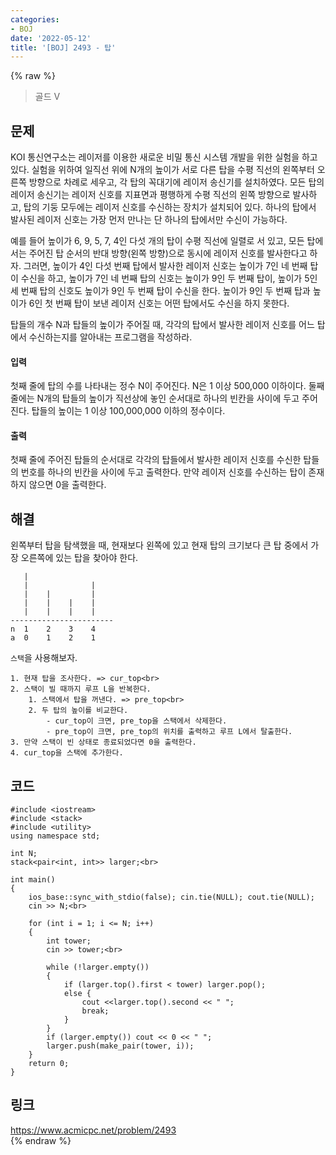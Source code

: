 ```yaml
---
categories:
- BOJ
date: '2022-05-12'
title: '[BOJ] 2493 - 탑'
---
```


{% raw %}
> 골드 V<br>

## 문제
KOI 통신연구소는 레이저를 이용한 새로운 비밀 통신 시스템 개발을 위한 실험을 하고 있다. 실험을 위하여 일직선 위에 N개의 높이가 서로 다른 탑을 수평 직선의 왼쪽부터 오른쪽 방향으로 차례로 세우고, 각 탑의 꼭대기에 레이저 송신기를 설치하였다. 모든 탑의 레이저 송신기는 레이저 신호를 지표면과 평행하게 수평 직선의 왼쪽 방향으로 발사하고, 탑의 기둥 모두에는 레이저 신호를 수신하는 장치가 설치되어 있다. 하나의 탑에서 발사된 레이저 신호는 가장 먼저 만나는 단 하나의 탑에서만 수신이 가능하다.

예를 들어 높이가 6, 9, 5, 7, 4인 다섯 개의 탑이 수평 직선에 일렬로 서 있고, 모든 탑에서는 주어진 탑 순서의 반대 방향(왼쪽 방향)으로 동시에 레이저 신호를 발사한다고 하자. 그러면, 높이가 4인 다섯 번째 탑에서 발사한 레이저 신호는 높이가 7인 네 번째 탑이 수신을 하고, 높이가 7인 네 번째 탑의 신호는 높이가 9인 두 번째 탑이, 높이가 5인 세 번째 탑의 신호도 높이가 9인 두 번째 탑이 수신을 한다. 높이가 9인 두 번째 탑과 높이가 6인 첫 번째 탑이 보낸 레이저 신호는 어떤 탑에서도 수신을 하지 못한다.

탑들의 개수 N과 탑들의 높이가 주어질 때, 각각의 탑에서 발사한 레이저 신호를 어느 탑에서 수신하는지를 알아내는 프로그램을 작성하라.

#### 입력
첫째 줄에 탑의 수를 나타내는 정수 N이 주어진다. N은 1 이상 500,000 이하이다. 둘째 줄에는 N개의 탑들의 높이가 직선상에 놓인 순서대로 하나의 빈칸을 사이에 두고 주어진다. 탑들의 높이는 1 이상 100,000,000 이하의 정수이다.

#### 출력
첫째 줄에 주어진 탑들의 순서대로 각각의 탑들에서 발사한 레이저 신호를 수신한 탑들의 번호를 하나의 빈칸을 사이에 두고 출력한다. 만약 레이저 신호를 수신하는 탑이 존재하지 않으면 0을 출력한다.

## 해결
왼쪽부터 탑을 탐색했을 때, 현재보다 왼쪽에 있고 현재 탑의 크기보다 큰 탑 중에서 가장 오른쪽에 있는 탑을 찾아야 한다.

```
   |
   |              |
   |    |         |
   |    |    |    |
   |    |    |    |
-----------------------
n  1    2    3    4
a  0    1    2    1
```

`스택`을 사용해보자.
```
1. 현재 탑을 조사한다. => cur_top<br>
2. 스택이 빌 때까지 루프 L을 반복한다.
	1. 스택에서 탑을 꺼낸다. => pre_top<br>
	2. 두 탑의 높이를 비교한다.
		- cur_top이 크면, pre_top을 스택에서 삭제한다.
		- pre_top이 크면, pre_top의 위치를 출력하고 루프 L에서 탈출한다. 
3. 만약 스택이 빈 상태로 종료되었다면 0을 출력한다.
4. cur_top을 스택에 추가한다.
```

## 코드
```
#include <iostream>
#include <stack>
#include <utility>
using namespace std;

int N;
stack<pair<int, int>> larger;<br>

int main()
{
	ios_base::sync_with_stdio(false); cin.tie(NULL); cout.tie(NULL);
	cin >> N;<br>

	for (int i = 1; i <= N; i++)
	{
		int tower;
		cin >> tower;<br>

		while (!larger.empty())
		{
			if (larger.top().first < tower) larger.pop();
			else {
				cout <<larger.top().second << " ";
				break;
			}
		}
		if (larger.empty()) cout << 0 << " ";
		larger.push(make_pair(tower, i));
	}
	return 0;
}
```

## 링크
https://www.acmicpc.net/problem/2493<br>
{% endraw %}